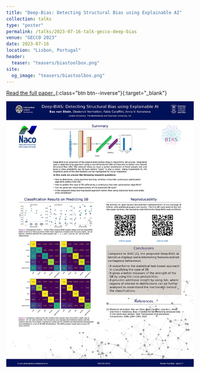 ```yaml
---
title: "Deep-Bias: Detecting Structural Bias using Explainable AI"
collection: talks
type: "poster"
permalink: /talks/2023-07-16-talk-gecco-deep-bias
venue: "GECCO 2023"
date: 2023-07-16
location: "Lisbon, Portugal"
header:
  teaser: "teasers/biastoolbox.png"
site:
  og_image: "teasers/biastoolbox.png"
---
```



[Read the full paper..](https://arxiv.org/abs/2304.01869){:class="btn btn--inverse"}{:target="_blank"}


![](../files/GECCO_Deep_BIAS_Poster_final.png)